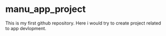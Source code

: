 # manu_app_project
This is my first github repository. Here i would try to create project related to app devlopment.
